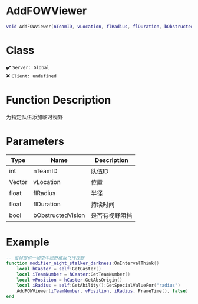 # AddFOWViewer
```lua
void AddFOWViewer(nTeamID, vLocation, flRadius, flDuration, bObstructedVision)
```
# Class
✔️ `Server: Global`  
❌ `Client: undefined`  

# Function Description
为指定队伍添加临时视野
# Parameters
Type|Name|Description
--|--|--
int|nTeamID|队伍ID
Vector|vLocation|位置
float|flRadius|半径
float|flDuration|持续时间
bool|bObstructedVision|是否有视野阻挡

# Example
```lua
-- 每帧提供一帧空中视野模拟飞行视野
function modifier_night_stalker_darkness:OnIntervalThink()
	local hCaster = self:GetCaster()
	local iTeamNumber = hCaster:GetTeamNumber()
	local vPosition = hCaster:GetAbsOrigin()
	local iRadius = self:GetAbility():GetSpecialValueFor("radius")
	AddFOWViewer(iTeamNumber, vPosition, iRadius, FrameTime(), false)
end
```